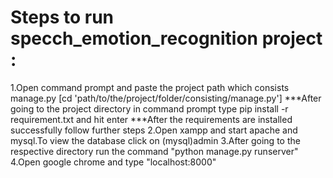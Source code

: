# Steps to run specch_emotion_recognition project :
1.Open command prompt and paste the project path which consists manage.py [cd 'path/to/the/project/folder/consisting/manage.py']
***After going to the project directory in command prompt type pip install -r requirement.txt and hit enter
***After the requirements are installed successfully follow further steps
2.Open xampp and start apache and mysql.To view the database click on (mysql)admin
3.After going to the respective directory run the command "python manage.py runserver"
4.Open google chrome and type "localhost:8000"



